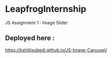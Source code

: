 # LeapfrogInternship

JS Assignment 1 : Image Slider

## Deployed here :
https://kshitijsubedi.github.io/JS-Image-Carousel/
